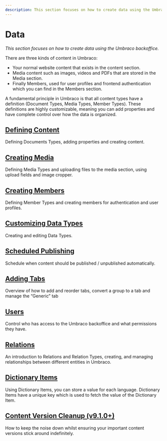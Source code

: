 ```yaml
---
description: This section focuses on how to create data using the Umbraco backoffice
---
```


# Data

_This section focuses on how to create data using the Umbraco backoffice._

There are three kinds of content in Umbraco:

* Your normal website content that exists in the content section.
* Media content such as images, videos and PDFs that are stored in the Media section.
* Finally Members, used for user profiles and frontend authentication which you can find in the Members section.

A fundamental principle in Umbraco is that all content types have a definition (Document Types, Media Types, Member Types). These definitions are highly customizable, meaning you can add properties and have complete control over how the data is organized.

## [Defining Content](defining-content/)

Defining Documents Types, adding properties and creating content.

## [Creating Media](creating-media/)

Defining Media Types and uploading files to the media section, using upload fields and image cropper.

## [Creating Members](members.md)

Defining Member Types and creating members for authentication and user profiles.

## [Customizing Data Types](data-types/)

Creating and editing Data Types.

## [Scheduled Publishing](scheduled-publishing.md)

Schedule when content should be published / unpublished automatically.

## [Adding Tabs](adding-tabs.md)

Overview of how to add and reorder tabs, convert a group to a tab and manage the “Generic” tab

## [Users](users.md)

Control who has access to the Umbraco backoffice and what permissions they have.

## [Relations](relations.md)

An introduction to Relations and Relation Types, creating, and managing relationships between different entities in Umbraco.

## [Dictionary Items](dictionary-items.md)

Using Dictionary Items, you can store a value for each language. Dictionary Items have a unique key which is used to fetch the value of the Dictionary Item.

## [Content Version Cleanup (v9.1.0+)](content-version-cleanup.md)

How to keep the noise down whilst ensuring your important content versions stick around indefinitely.
